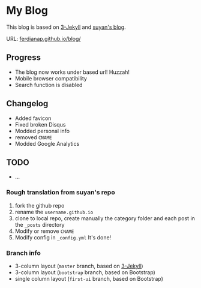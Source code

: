 # My Blog

This blog is based on [3-Jekyll](https://github.com/P233/3-Jekyll) and [suyan's blog](https://github.com/suyan/suyan.github.io).

URL: [ferdianap.github.io/blog/](https://ferdianap.github.io/blog/)

## Progress

- The blog now works under based url! Huzzah!
- Mobile browser compatibility
- Search function is disabled

## Changelog

- Added favicon
- Fixed broken Disqus
- Modded personal info
- removed `CNAME`
- Modded Google Analytics

## TODO

- ...

### Rough translation from suyan's repo

1. fork the github repo
2. rename the `username.github.io`
3. clone to local repo, create manually the category folder and each post in the `_posts` directory
4. Modify or remove `CNAME`
5. Modify config in `_config.yml`
It's done!

### Branch info

- 3-column layout (`master` branch, based on [3-Jekyll](https://github.com/P233/3-Jekyll))
- 3-column layout (`bootstrap` branch, based on Bootstrap)
- single column layout (`first-ui` branch, based on Bootstrap)